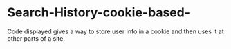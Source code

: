 Search-History-cookie-based-
============================

Code displayed gives a way to store user info in a cookie and then uses it at other parts of a site.

